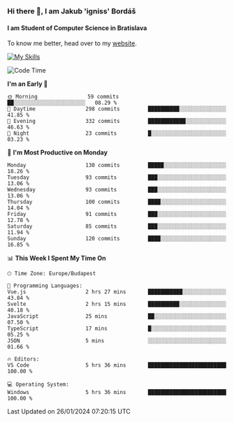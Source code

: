 ### Hi there 👋, I am Jakub 'igniss' Bordáš

#### I am Student of Computer Science in Bratislava
To know me better, head over to my [website](https://bordas.sk).

[![My Skills](https://skillicons.dev/icons?i=js,html,css,figma,svelte,java,kotlin,python,postgresql,typescript,nest,nodejs)](https://bordas.sk)


<!--START_SECTION:waka-->
![Code Time](http://img.shields.io/badge/Code%20Time-1%2C369%20hrs%209%20mins-blue)

**I'm an Early 🐤** 

```text
🌞 Morning                59 commits          ██░░░░░░░░░░░░░░░░░░░░░░░   08.29 % 
🌆 Daytime                298 commits         ██████████░░░░░░░░░░░░░░░   41.85 % 
🌃 Evening                332 commits         ████████████░░░░░░░░░░░░░   46.63 % 
🌙 Night                  23 commits          █░░░░░░░░░░░░░░░░░░░░░░░░   03.23 % 
```
📅 **I'm Most Productive on Monday** 

```text
Monday                   130 commits         █████░░░░░░░░░░░░░░░░░░░░   18.26 % 
Tuesday                  93 commits          ███░░░░░░░░░░░░░░░░░░░░░░   13.06 % 
Wednesday                93 commits          ███░░░░░░░░░░░░░░░░░░░░░░   13.06 % 
Thursday                 100 commits         ████░░░░░░░░░░░░░░░░░░░░░   14.04 % 
Friday                   91 commits          ███░░░░░░░░░░░░░░░░░░░░░░   12.78 % 
Saturday                 85 commits          ███░░░░░░░░░░░░░░░░░░░░░░   11.94 % 
Sunday                   120 commits         ████░░░░░░░░░░░░░░░░░░░░░   16.85 % 
```


📊 **This Week I Spent My Time On** 

```text
🕑︎ Time Zone: Europe/Budapest

💬 Programming Languages: 
Vue.js                   2 hrs 27 mins       ███████████░░░░░░░░░░░░░░   43.84 % 
Svelte                   2 hrs 15 mins       ██████████░░░░░░░░░░░░░░░   40.18 % 
JavaScript               25 mins             ██░░░░░░░░░░░░░░░░░░░░░░░   07.50 % 
TypeScript               17 mins             █░░░░░░░░░░░░░░░░░░░░░░░░   05.25 % 
JSON                     5 mins              ░░░░░░░░░░░░░░░░░░░░░░░░░   01.66 % 

🔥 Editors: 
VS Code                  5 hrs 36 mins       █████████████████████████   100.00 % 

💻 Operating System: 
Windows                  5 hrs 36 mins       █████████████████████████   100.00 % 
```


 Last Updated on 26/01/2024 07:20:15 UTC
<!--END_SECTION:waka-->
